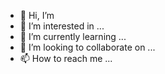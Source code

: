 - 👋 Hi, I’m 
- 👀 I’m interested in ...
- 🌱 I’m currently learning ...
- 💞️ I’m looking to collaborate on ...
- 📫 How to reach me ...

<!---
Loserangii/Loserangii is a ✨ special ✨ repository because its `README.md` (this file) appears on your GitHub profile.
You can click the Preview link to take a look at your changes.
--->
